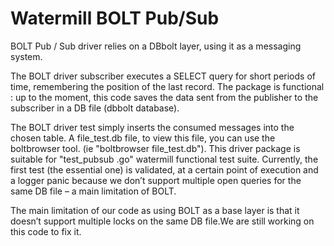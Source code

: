 # Watermill BOLT Pub/Sub

BOLT Pub / Sub driver relies on a DBbolt layer, using it as a messaging system.

The BOLT driver subscriber executes a SELECT query for short periods of time, remembering the position of the last record. The package is functional : up to the moment, this code saves the data sent from the publisher to the subscriber in a DB file (dbbolt database).

The BOLT driver test simply inserts the consumed messages into the chosen table. A file_test.db file, to view this file, you can use the boltbrowser tool. (ie "boltbrowser file_test.db"). This driver package is suitable for "test_pubsub .go" watermill functional test suite. Currently, the first test (the essential one) is validated, at a certain point of execution and a logger panic because we don’t support multiple open queries for the same DB file – a main limitation of BOLT.

The main limitation of our code as using BOLT as a base layer is that it doesn’t support multiple locks on the same DB file.We are still working on this code to fix it.

